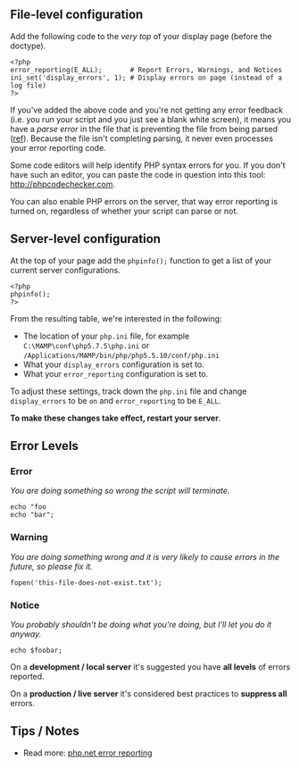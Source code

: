 ## File-level configuration
Add the following code to the *very top* of your display page (before the doctype).

	<?php
	error_reporting(E_ALL);       # Report Errors, Warnings, and Notices
	ini_set('display_errors', 1); # Display errors on page (instead of a log file)
	?>
	
If you've added the above code and you're not getting any error feedback (i.e. you run your script and you just see a blank white screen),
it means you have a *parse error* in the file that is preventing the file from being parsed ([ref](http://stackoverflow.com/questions/16933606/error-reportinge-all-does-not-produce-error)). Because the file isn't completing parsing, it never even processes your error reporting code.

Some code editors will help identify PHP syntax errors for you. If you don't have such an editor, you can paste the code in question into this tool: <http://phpcodechecker.com>.

You can also enable PHP errors on the server, that way error reporting is turned on, regardless of whether your script can parse or not.


## Server-level configuration

At the top of your page add the `phpinfo();` function to get a list of your current server configurations. 

	<?php
	phpinfo();
	?>

From the resulting table, we're interested in the following:

* The location of your `php.ini` file, for example `C:\MAMP\conf\php5.7.5\php.ini` or `/Applications/MAMP/bin/php/php5.5.10/conf/php.ini`
* What your `display_errors` configuration is set to.
* What your `error_reporting` configuration is set to.

To adjust these settings, track down the `php.ini` file and change `display_errors` to be `on` and `error_reporting` to be `E_ALL`.

**To make these changes take effect, restart your server**. 


## Error Levels

### Error

*You are doing something so wrong the script will terminate.*

	echo "foo
	echo "bar";

### Warning 

*You are doing something wrong and it is very likely to cause errors in the future, so please fix it.*

	fopen('this-file-does-not-exist.txt');

### Notice

*You probably shouldn't be doing what you're doing, but I'll let you do it anyway.* 
 
	echo $foobar;


On a **development / local server** it's suggested you have **all levels** of errors reported.

On a **production / live server** it's considered best practices to **suppress all** errors.


## Tips / Notes
* Read more: [php.net error reporting](http://www.php.net/manual/en/function.error-reporting.php)
